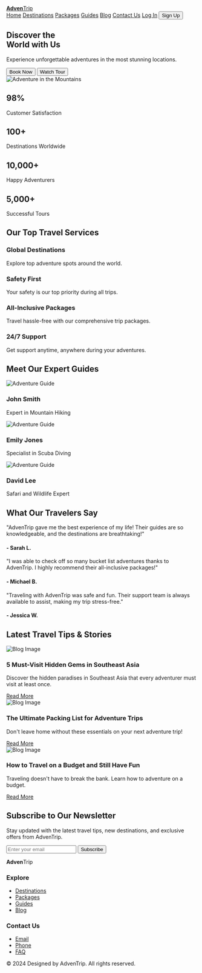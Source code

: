 <!doctype html>
<html lang="en"> 
 <head> 
  <meta charset="UTF-8"> 
  <meta name="viewport" content="width=device-width, initial-scale=1.0"> 
  <title>AdvenTrip - Explore the World</title> 
  <link rel="stylesheet" href="styles.css"> 
  <link rel="stylesheet" href="https://cdnjs.cloudflare.com/ajax/libs/font-awesome/4.7.0/css/font-awesome.min.css"> 
 </head> 
 <body> <!-- Navbar --> 
  <nav class="navbar"> 
   <div class="navbar-left"> <a href="#" class="logo"><strong>Adven</strong>Trip</a> 
   </div> 
   <div class="navbar-right"> <a href="#">Home</a> <a href="#">Destinations</a> <a href="#">Packages</a> <a href="#">Guides</a> <a href="#">Blog</a> <a href="#">Contact Us</a> <a href="#">Log In</a> <button class="sign-up">Sign Up</button> 
   </div> 
  </nav> <!-- Main Banner Section --> 
  <section class="hero"> 
   <div class="hero-text"> 
    <h1>Discover the <br> World with Us</h1> 
    <p>Experience unforgettable adventures in the most stunning locations.</p> 
    <div class="cta-buttons"> <button class="book-now">Book Now</button> <button class="play-video">Watch Tour</button> 
    </div> 
   </div> 
   <div class="hero-image"> 
    <img src="mountain_hiking.jpg" alt="Adventure in the Mountains"> 
   </div> 
  </section> <!-- Statistics Section --> 
  <section class="statistics"> 
   <div class="stat-box"> 
    <h2>98%</h2> 
    <p>Customer Satisfaction</p> 
   </div> 
   <div class="stat-box"> 
    <h2>100+</h2> 
    <p>Destinations Worldwide</p> 
   </div> 
   <div class="stat-box"> 
    <h2>10,000+</h2> 
    <p>Happy Adventurers</p> 
   </div> 
   <div class="stat-box"> 
    <h2>5,000+</h2> 
    <p>Successful Tours</p> 
   </div> 
  </section> <!-- Services Section --> 
  <section class="services"> 
   <h2>Our Top Travel Services</h2> 
   <div class="service-cards"> 
    <div class="service-card"> 
     <div class="icon">
      <i class="fa fa-globe"></i>
     </div> 
     <h3>Global Destinations</h3> 
     <p>Explore top adventure spots around the world.</p> 
    </div> 
    <div class="service-card"> 
     <div class="icon">
      <i class="fa fa-heartbeat"></i>
     </div> 
     <h3>Safety First</h3> 
     <p>Your safety is our top priority during all trips.</p> 
    </div> 
    <div class="service-card"> 
     <div class="icon">
      <i class="fa fa-plane"></i>
     </div> 
     <h3>All-Inclusive Packages</h3> 
     <p>Travel hassle-free with our comprehensive trip packages.</p> 
    </div> 
    <div class="service-card"> 
     <div class="icon">
      <i class="fa fa-comments"></i>
     </div> 
     <h3>24/7 Support</h3> 
     <p>Get support anytime, anywhere during your adventures.</p> 
    </div> 
   </div> 
  </section> <!-- Guides Section --> 
  <section class="guides"> 
   <h2>Meet Our Expert Guides</h2> 
   <div class="guide-cards"> 
    <div class="guide-card"> 
     <img src="guide_image.jpg" alt="Adventure Guide"> 
     <h3>John Smith</h3> 
     <p>Expert in Mountain Hiking</p> 
    </div> 
    <div class="guide-card"> 
     <img src="guide_image.jpg" alt="Adventure Guide"> 
     <h3>Emily Jones</h3> 
     <p>Specialist in Scuba Diving</p> 
    </div> 
    <div class="guide-card"> 
     <img src="guide_image.jpg" alt="Adventure Guide"> 
     <h3>David Lee</h3> 
     <p>Safari and Wildlife Expert</p> 
    </div> 
   </div> 
  </section> <!-- Testimonials Section --> 
  <section class="testimonials"> 
   <h2>What Our Travelers Say</h2> 
   <div class="testimonial-cards"> 
    <div class="testimonial-card"> 
     <p>"AdvenTrip gave me the best experience of my life! Their guides are so knowledgeable, and the destinations are breathtaking!"</p> 
     <h4>- Sarah L.</h4> 
    </div> 
    <div class="testimonial-card"> 
     <p>"I was able to check off so many bucket list adventures thanks to AdvenTrip. I highly recommend their all-inclusive packages!"</p> 
     <h4>- Michael B.</h4> 
    </div> 
    <div class="testimonial-card"> 
     <p>"Traveling with AdvenTrip was safe and fun. Their support team is always available to assist, making my trip stress-free."</p> 
     <h4>- Jessica W.</h4> 
    </div> 
   </div> 
  </section> <!-- Blog Section --> 
  <section class="blog"> 
   <h2>Latest Travel Tips &amp; Stories</h2> 
   <div class="blog-cards"> 
    <div class="blog-card"> 
     <img src="blog_image.jpg" alt="Blog Image"> 
     <h3>5 Must-Visit Hidden Gems in Southeast Asia</h3> 
     <p>Discover the hidden paradises in Southeast Asia that every adventurer must visit at least once.</p> <a href="#">Read More</a> 
    </div> 
    <div class="blog-card"> 
     <img src="blog_image.jpg" alt="Blog Image"> 
     <h3>The Ultimate Packing List for Adventure Trips</h3> 
     <p>Don't leave home without these essentials on your next adventure trip!</p> <a href="#">Read More</a> 
    </div> 
    <div class="blog-card"> 
     <img src="blog_image.jpg" alt="Blog Image"> 
     <h3>How to Travel on a Budget and Still Have Fun</h3> 
     <p>Traveling doesn't have to break the bank. Learn how to adventure on a budget.</p> <a href="#">Read More</a> 
    </div> 
   </div> 
  </section> <!-- Newsletter Signup Section --> 
  <section class="newsletter"> 
   <h2>Subscribe to Our Newsletter</h2> 
   <p>Stay updated with the latest travel tips, new destinations, and exclusive offers from AdvenTrip.</p> 
   <form class="newsletter-form"> 
    <input type="email" placeholder="Enter your email" required> <button type="submit">Subscribe</button> 
   </form> 
  </section> <!-- Footer Section --> 
  <footer> 
   <div class="footer-top"> 
    <div class="footer-logo"> <strong>Adven</strong>Trip 
    </div> 
    <div class="footer-links"> 
     <h3>Explore</h3> 
     <ul> 
      <li><a href="#">Destinations</a></li> 
      <li><a href="#">Packages</a></li> 
      <li><a href="#">Guides</a></li> 
      <li><a href="#">Blog</a></li> 
     </ul> 
    </div> 
    <div class="footer-links"> 
     <h3>Contact Us</h3> 
     <ul> 
      <li><a href="#">Email</a></li> 
      <li><a href="#">Phone</a></li> 
      <li><a href="#">FAQ</a></li> 
     </ul> 
    </div> 
   </div> 
   <div class="footer-bottom">
     © 2024 Designed by AdvenTrip. All rights reserved. 
   </div> 
  </footer> 
 </body>
</html>
